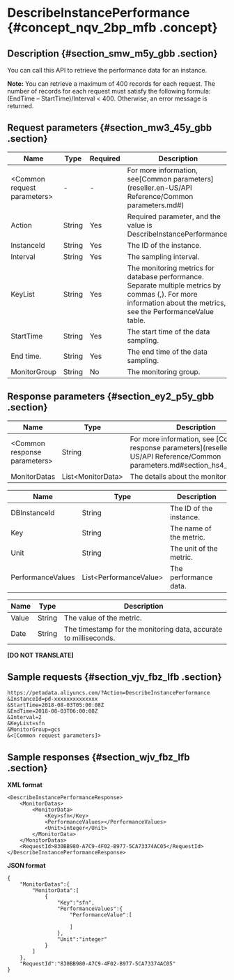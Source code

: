# DescribeInstancePerformance {#concept_nqv_2bp_mfb .concept}

## Description {#section_smw_m5y_gbb .section}

You can call this API to retrieve the performance data for an instance.

**Note:** You can retrieve a maximum of 400 records for each request. The number of records for each request must satisfy the following formula: \(EndTime – StartTime\)/Interval < 400. Otherwise, an error message is returned.

## Request parameters {#section_mw3_45y_gbb .section}

|Name|Type|Required|Description|
|----|----|--------|-----------|
|<Common request parameters\>|-|-|For more information, see[Common parameters](reseller.en-US/API Reference/Common parameters.md#)|
|Action|String|Yes|Required parameter, and the value is DescribeInstancePerformance.|
|InstanceId|String|Yes|The ID of the instance.|
|Interval|String|Yes|The sampling interval.|
|KeyList|String|Yes|The monitoring metrics for database performance. Separate multiple metrics by commas \(,\). For more information about the metrics, see the PerformanceValue table.|
|StartTime|String|Yes|The start time of the data sampling.|
|End time.|String|Yes|The end time of the data sampling.|
|MonitorGroup|String|No|The monitoring group.|

## Response parameters {#section_ey2_p5y_gbb .section}

|Name|Type|Description|
|----|----|-----------|
|<Common response parameters\>|String|For more information, see [Common response parameters](reseller.en-US/API Reference/Common parameters.md#section_hs4_m3y_gbb).|
|MonitorDatas|List<MonitorData\>|The details about the monitoring data.|

|Name|Type|Description|
|----|----|-----------|
|DBInstanceId|String|The ID of the instance.|
|Key|String|The name of the metric.|
|Unit|String|The unit of the metric.|
|PerformanceValues|List<PerformanceValue\>|The performance data.|

|Name|Type|Description|
|----|----|-----------|
|Value|String|The value of the metric.|
|Date|String|The timestamp for the monitoring data, accurate to milliseconds.|

**\[DO NOT TRANSLATE\]**

## Sample requests {#section_vjv_fbz_lfb .section}

```
https://petadata.aliyuncs.com/?Action=DescribeInstancePerformance
&InstanceId=pd-xxxxxxxxxxxxxx
&StartTime=2018-08-03T05:00:08Z
&EndTime=2018-08-03T06:00:08Z
&Interval=2
&KeyList=sfn
&MonitorGroup=gcs
&<[Common request parameters]>
```

## Sample responses {#section_wjv_fbz_lfb .section}

**XML format**

```
<DescribeInstancePerformanceResponse>  
	<MonitorDatas>
		<MonitorData>
			<Key>sfn</Key>
			<PerformanceValues></PerformanceValues>
			<Unit>integer</Unit>
		</MonitorData>
	</MonitorDatas>
	<RequestId>830BB980-A7C9-4F02-B977-5CA73374AC05</RequestId>
</DescribeInstancePerformanceResponse>
```

**JSON format**

```
{
    "MonitorDatas":{
        "MonitorData":[
            {
                "Key":"sfn",
                "PerformanceValues":{
                    "PerformanceValue":[

                    ]
                },
                "Unit":"integer"
            }
        ]
    },
    "RequestId":"830BB980-A7C9-4F02-B977-5CA73374AC05"
}
```

